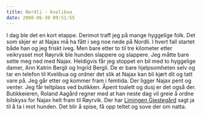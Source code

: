 ```yaml
---
title: Nordli - Kvelibua
date: 2008-06-30 09:51:55
---
```


I dag ble det en kort etappe. Derimot traff jeg på mange hyggelige folk. Det som skjer er at Najax må ha fått i seg noe nede på Nordli. I hvert fall startet både han og jeg friskt iveg. Men bare etter to til tre kilometer etter veikrysset mot Røyrvik ble hunden slappere og slappere. Jeg måtte bare sette meg ned med Najax. Heldigvis får jeg stoppet en bil med to hyggelige damer, Ann Katrin Bergli og Ingrid Bergli. De er bare hjelpsomheten selv og tar en telefon til Kvelibua og ordner det slik at Najax kan bli kjørt dit og tatt vare på. Jeg går etter og kommer fram i femtida. Der ligger Najax pent og venter. Jeg får teltplass ved butikken. Åpent toalett og dusj er det også der. Butikkeieren, Roland Aagård regner med at han neste dag vil greie å ordne bilskyss for Najax helt fram til Røyrvik. Der har <a href="http://visitborgefjell.no/index.php?side=1012&a=13">Limingen Gjestegård</a> sagt ja til å ta i mot hunden. Det blir å spise, få opp teltet og sove der om natta.
